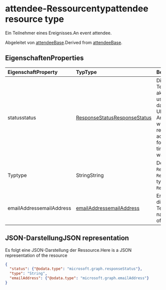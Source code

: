 # <a name="attendee-resource-type"></a><span data-ttu-id="b7f17-101">attendee-Ressourcentyp</span><span class="sxs-lookup"><span data-stu-id="b7f17-101">attendee resource type</span></span>

<span data-ttu-id="b7f17-102">Ein Teilnehmer eines Ereignisses.</span><span class="sxs-lookup"><span data-stu-id="b7f17-102">An event attendee.</span></span>

<span data-ttu-id="b7f17-103">Abgeleitet von [attendeeBase](attendeebase.md).</span><span class="sxs-lookup"><span data-stu-id="b7f17-103">Derived from [attendeeBase](attendeebase.md).</span></span>

## <a name="properties"></a><span data-ttu-id="b7f17-104">Eigenschaften</span><span class="sxs-lookup"><span data-stu-id="b7f17-104">Properties</span></span>
| <span data-ttu-id="b7f17-105">Eigenschaft</span><span class="sxs-lookup"><span data-stu-id="b7f17-105">Property</span></span>     | <span data-ttu-id="b7f17-106">Typ</span><span class="sxs-lookup"><span data-stu-id="b7f17-106">Type</span></span>   |<span data-ttu-id="b7f17-107">Beschreibung</span><span class="sxs-lookup"><span data-stu-id="b7f17-107">Description</span></span>|
|:---------------|:--------|:----------|
|<span data-ttu-id="b7f17-108">status</span><span class="sxs-lookup"><span data-stu-id="b7f17-108">status</span></span>|[<span data-ttu-id="b7f17-109">ResponseStatus</span><span class="sxs-lookup"><span data-stu-id="b7f17-109">ResponseStatus</span></span>](responsestatus.md)|<span data-ttu-id="b7f17-110">Die Antwort des Teilnehmers (keine, akzeptiert, abgelehnt, usw.) für das Ereignis und das Datum und die Uhrzeit, an dem/der die Antwort gesendet wurde.</span><span class="sxs-lookup"><span data-stu-id="b7f17-110">The attendee's response (none, accepted, declined, etc.) for the event and date-time that the response was sent.</span></span>|
|<span data-ttu-id="b7f17-111">Typ</span><span class="sxs-lookup"><span data-stu-id="b7f17-111">type</span></span>|<span data-ttu-id="b7f17-112">String</span><span class="sxs-lookup"><span data-stu-id="b7f17-112">String</span></span>|<span data-ttu-id="b7f17-113">Der Teilnehmertyp: `Required`, `Optional`, `Resource`.</span><span class="sxs-lookup"><span data-stu-id="b7f17-113">The attendee type: `Required`, `Optional`, `Resource`.</span></span>|
|<span data-ttu-id="b7f17-114">emailAddress</span><span class="sxs-lookup"><span data-stu-id="b7f17-114">emailAddress</span></span>|[<span data-ttu-id="b7f17-115">emailAddress</span><span class="sxs-lookup"><span data-stu-id="b7f17-115">emailAddress</span></span>](emailAddress.md)|<span data-ttu-id="b7f17-116">Enthält den Namen und die SMTP-Adresse des Teilnehmers.</span><span class="sxs-lookup"><span data-stu-id="b7f17-116">Includes the name and SMTP address of the attendee.</span></span>|

## <a name="json-representation"></a><span data-ttu-id="b7f17-117">JSON-Darstellung</span><span class="sxs-lookup"><span data-stu-id="b7f17-117">JSON representation</span></span>

<span data-ttu-id="b7f17-118">Es folgt eine JSON-Darstellung der Ressource.</span><span class="sxs-lookup"><span data-stu-id="b7f17-118">Here is a JSON representation of the resource</span></span>

<!-- {
  "blockType": "resource",
  "optionalProperties": [

  ],
  "@odata.type": "microsoft.graph.attendee"
}-->

```json
{
  "status": {"@odata.type": "microsoft.graph.responseStatus"},
  "type": "String",
  "emailAddress": {"@odata.type": "microsoft.graph.emailAddress"}
}

```


<!-- uuid: 8fcb5dbc-d5aa-4681-8e31-b001d5168d79
2015-10-25 14:57:30 UTC -->
<!-- {
  "type": "#page.annotation",
  "description": "attendee resource",
  "keywords": "",
  "section": "documentation",
  "tocPath": ""
}-->